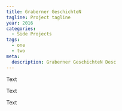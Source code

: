```yaml
---
title: Graberner GeschichteN
tagline: Project tagline
year: 2016
categories:
  - Side Projects
tags:
  - one
  - two
meta:
  description: Graberner GeschichteN Desc
---
```


Text

Text

Text
